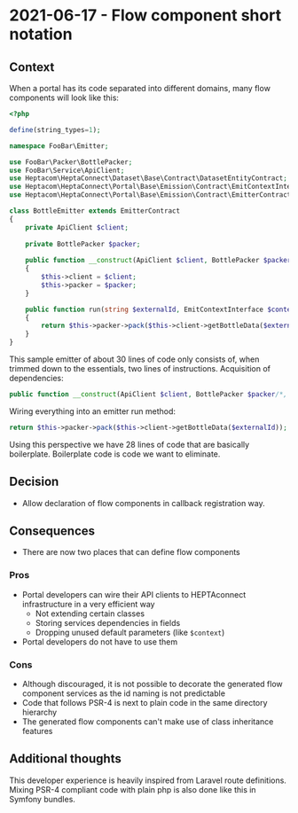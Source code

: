 # 2021-06-17 - Flow component short notation

## Context

When a portal has its code separated into different domains, many flow components will look like this:

```php
<?php

define(string_types=1);

namespace FooBar\Emitter;

use FooBar\Packer\BottlePacker;
use FooBar\Service\ApiClient;
use Heptacom\HeptaConnect\Dataset\Base\Contract\DatasetEntityContract;
use Heptacom\HeptaConnect\Portal\Base\Emission\Contract\EmitContextInterface;
use Heptacom\HeptaConnect\Portal\Base\Emission\Contract\EmitterContract;

class BottleEmitter extends EmitterContract
{
    private ApiClient $client;
    
    private BottlePacker $packer;
    
    public function __construct(ApiClient $client, BottlePacker $packer)
    { 
        $this->client = $client;
        $this->packer = $packer;
    }

    public function run(string $externalId, EmitContextInterface $context) : ?DatasetEntityContract
    {
        return $this->packer->pack($this->client->getBottleData($externalId));
    }
}
```

This sample emitter of about 30 lines of code only consists of, when trimmed down to the essentials, two lines of instructions.
Acquisition of dependencies:

```php
public function __construct(ApiClient $client, BottlePacker $packer/*, string $externalId*/)
```

Wiring everything into an emitter run method:
```php
return $this->packer->pack($this->client->getBottleData($externalId));
```

Using this perspective we have 28 lines of code that are basically boilerplate.
Boilerplate code is code we want to eliminate.


## Decision

* Allow declaration of flow components in callback registration way.


## Consequences

* There are now two places that can define flow components


### Pros

* Portal developers can wire their API clients to HEPTAconnect infrastructure in a very efficient way
    * Not extending certain classes
    * Storing services dependencies in fields
    * Dropping unused default parameters (like `$context`)
* Portal developers do not have to use them

### Cons

* Although discouraged, it is not possible to decorate the generated flow component services as the id naming is not predictable
* Code that follows PSR-4 is next to plain code in the same directory hierarchy
* The generated flow components can't make use of class inheritance features


## Additional thoughts

This developer experience is heavily inspired from Laravel route definitions.
Mixing PSR-4 compliant code with plain php is also done like this in Symfony bundles.
